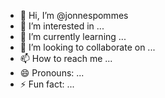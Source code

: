 - 👋 Hi, I’m @jonnespommes
- 👀 I’m interested in ...
- 🌱 I’m currently learning ...
- 💞️ I’m looking to collaborate on ...
- 📫 How to reach me ...
- 😄 Pronouns: ...
- ⚡ Fun fact: ...

<!---
jonnespommes/jonnespommes is a ✨ special ✨ repository because its `README.md` (this file) appears on your GitHub profile.
You can click the Preview link to take a look at your changes.
--->
